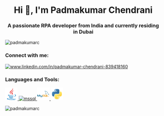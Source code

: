 <h1 align="center">Hi 👋, I'm Padmakumar Chendrani</h1>
<h3 align="center">A passionate RPA developer from India and currently residing in Dubai</h3>

<p align="left"> <img src="https://komarev.com/ghpvc/?username=padmakumarc&label=Profile%20views&color=0e75b6&style=flat" alt="padmakumarc" /> </p>

<h3 align="left">Connect with me:</h3>
<p align="left">
<a href="https://www.linkedin.com/in/padmakumar-chendrani-839418160/" target="blank"><img align="center" src="https://raw.githubusercontent.com/rahuldkjain/github-profile-readme-generator/master/src/images/icons/Social/linked-in-alt.svg" alt="www.linkedin.com/in/padmakumar-chendrani-839418160" height="30" width="40" /></a>
</p>

<h3 align="left">Languages and Tools:</h3>
<p align="left"> <a href="https://www.java.com" target="_blank" rel="noreferrer"> <img src="https://raw.githubusercontent.com/devicons/devicon/master/icons/java/java-original.svg" alt="java" width="40" height="40"/> </a> <a href="https://www.microsoft.com/en-us/sql-server" target="_blank" rel="noreferrer"> <img src="https://www.svgrepo.com/show/303229/microsoft-sql-server-logo.svg" alt="mssql" width="40" height="40"/> </a> <a href="https://www.mysql.com/" target="_blank" rel="noreferrer"> <img src="https://raw.githubusercontent.com/devicons/devicon/master/icons/mysql/mysql-original-wordmark.svg" alt="mysql" width="40" height="40"/> </a> <a href="https://www.python.org" target="_blank" rel="noreferrer"> <img src="https://raw.githubusercontent.com/devicons/devicon/master/icons/python/python-original.svg" alt="python" width="40" height="40"/> </a> </p>

<p><img align="center" src="https://github-readme-stats.vercel.app/api/top-langs?username=padmakumarc&show_icons=true&locale=en&layout=compact" alt="padmakumarc" /></p>
